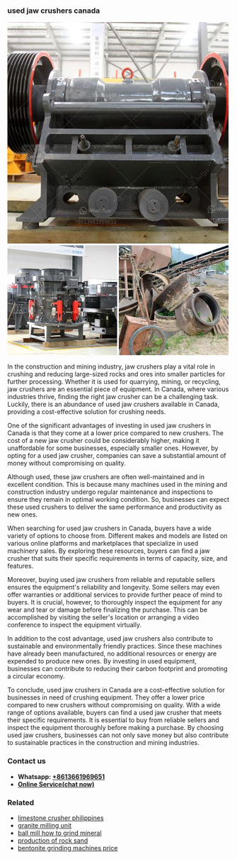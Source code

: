 <h3>used jaw crushers canada</h3><img src='1706767708.jpg' alt=''><p>In the construction and mining industry, jaw crushers play a vital role in crushing and reducing large-sized rocks and ores into smaller particles for further processing. Whether it is used for quarrying, mining, or recycling, jaw crushers are an essential piece of equipment. In Canada, where various industries thrive, finding the right jaw crusher can be a challenging task. Luckily, there is an abundance of used jaw crushers available in Canada, providing a cost-effective solution for crushing needs.</p><p>One of the significant advantages of investing in used jaw crushers in Canada is that they come at a lower price compared to new crushers. The cost of a new jaw crusher could be considerably higher, making it unaffordable for some businesses, especially smaller ones. However, by opting for a used jaw crusher, companies can save a substantial amount of money without compromising on quality.</p><p>Although used, these jaw crushers are often well-maintained and in excellent condition. This is because many machines used in the mining and construction industry undergo regular maintenance and inspections to ensure they remain in optimal working condition. So, businesses can expect these used crushers to deliver the same performance and productivity as new ones.</p><p>When searching for used jaw crushers in Canada, buyers have a wide variety of options to choose from. Different makes and models are listed on various online platforms and marketplaces that specialize in used machinery sales. By exploring these resources, buyers can find a jaw crusher that suits their specific requirements in terms of capacity, size, and features.</p><p>Moreover, buying used jaw crushers from reliable and reputable sellers ensures the equipment's reliability and longevity. Some sellers may even offer warranties or additional services to provide further peace of mind to buyers. It is crucial, however, to thoroughly inspect the equipment for any wear and tear or damage before finalizing the purchase. This can be accomplished by visiting the seller's location or arranging a video conference to inspect the equipment virtually.</p><p>In addition to the cost advantage, used jaw crushers also contribute to sustainable and environmentally friendly practices. Since these machines have already been manufactured, no additional resources or energy are expended to produce new ones. By investing in used equipment, businesses can contribute to reducing their carbon footprint and promoting a circular economy.</p><p>To conclude, used jaw crushers in Canada are a cost-effective solution for businesses in need of crushing equipment. They offer a lower price compared to new crushers without compromising on quality. With a wide range of options available, buyers can find a used jaw crusher that meets their specific requirements. It is essential to buy from reliable sellers and inspect the equipment thoroughly before making a purchase. By choosing used jaw crushers, businesses can not only save money but also contribute to sustainable practices in the construction and mining industries.</p><h3>Contact us</h3><ul><li><strong>Whatsapp:&nbsp;<a href="https://wa.me/8613661969651">+8613661969651</a></strong></li><li><a href="https://swt.shibang-china.com/?git&amp;zhl&amp;used jaw crushers canada"><strong>Online Service(chat now)</strong></a></li></ul><h3>Related</h3><ul><li><a href='limestone crusher philippines.md'>limestone crusher philippines</a></li><li><a href='granite milling unit.md'>granite milling unit</a></li><li><a href='ball mill how to grind mineral.md'>ball mill how to grind mineral</a></li><li><a href='production of rock sand.md'>production of rock sand</a></li><li><a href='bentonite grinding machines price.md'>bentonite grinding machines price</a></li></ul>